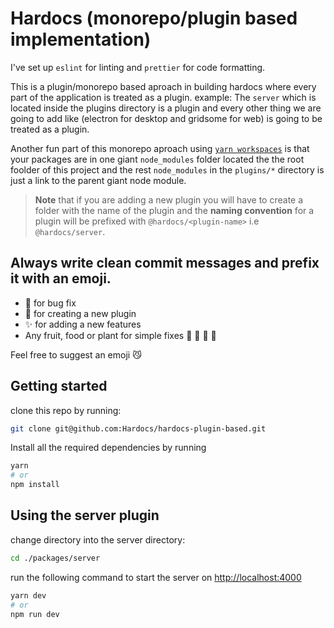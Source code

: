 # Hardocs (monorepo/plugin based implementation)

I've set up `eslint` for linting and `prettier` for code formatting.

This is a plugin/monorepo based aproach in building hardocs where every part of the application is treated as a plugin. example: The `server` which is located inside the plugins directory is a plugin and every other thing we are going to add like (electron for desktop and gridsome for web) is going to be treated as a plugin.

Another fun part of this monorepo aproach using [`yarn workspaces`](https://classic.yarnpkg.com/en/docs/workspaces/) is that your packages are in one giant `node_modules` folder located the the root foolder of this project and the rest `node_modules` in the `plugins/*` directory is just a link to the parent giant node module.

> **Note** that if you are adding a new plugin you will have to create a folder with the name of the plugin and the **naming convention** for a plugin will be prefixed with `@hardocs/<plugin-name>` i.e `@hardocs/server`.

## Always write clean commit messages and prefix it with an emoji.

- 🐛 for bug fix
- 🚀 for creating a new plugin
- ✨ for adding a new features
- Any fruit, food or plant for simple fixes 🍍 🍎 🍏 🍓

Feel free to suggest an emoji 😼

## Getting started

clone this repo by running:

```bash
git clone git@github.com:Hardocs/hardocs-plugin-based.git
```

Install all the required dependencies by running

```bash
yarn
# or
npm install
```

## Using the server plugin

change directory into the server directory:

```bash
cd ./packages/server
```

run the following command to start the server on [http://localhost:4000](http://localhost:4000)

```bash
yarn dev
# or
npm run dev
```